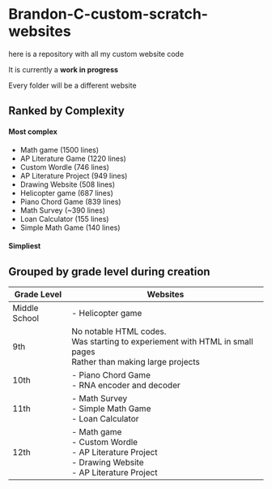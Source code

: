 # Brandon-C-custom-scratch-websites
here is a repository with all my custom website code

It is currently a **work in progress**

Every folder will be a different website

## Ranked by Complexity
#### Most complex
- Math game (1500 lines)
- AP Literature Game (1220 lines)
- Custom Wordle (746 lines)
- AP Literature Project (949 lines)
- Drawing Website (508 lines)
- Helicopter game (687 lines)
- Piano Chord Game (839 lines)
- Math Survey (~390 lines)
- Loan Calculator (155 lines)
- Simple Math Game (140 lines)
#### Simpliest

## Grouped by grade level during creation
| Grade Level      | Websites |
| ----------- | ----------- |
| Middle School | - Helicopter game |
| 9th | No notable HTML codes. <br> Was starting to experiement with HTML in small pages <br> Rather than making large projects |
| 10th | - Piano Chord Game <br> - RNA encoder and decoder |
| 11th | - Math Survey <br> - Simple Math Game <br> - Loan Calculator |
| 12th | - Math game <br> - Custom Wordle <br> - AP Literature Project <br> - Drawing Website <br> - AP Literature Project |
